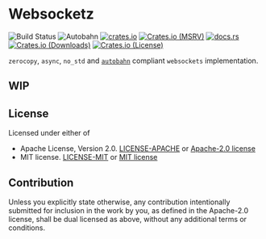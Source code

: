 # Websocketz

![Build Status](https://github.com/JadKHaddad/websocketz/actions/workflows/build-and-test.yml/badge.svg)
![Autobahn](https://github.com/JadKHaddad/websocketz/actions/workflows/autobahn.yml/badge.svg)
[![crates.io](https://img.shields.io/crates/v/websocketz.svg)](https://crates.io/crates/websocketz)
[![Crates.io (MSRV)](https://img.shields.io/crates/msrv/websocketz)](https://crates.io/crates/websocketz)
[![docs.rs](https://docs.rs/websocketz/badge.svg)](https://docs.rs/websocketz)
[![Crates.io (Downloads)](https://img.shields.io/crates/d/websocketz)](https://crates.io/crates/websocketz)
[![Crates.io (License)](https://img.shields.io/crates/l/websocketz)](https://crates.io/crates/websocketz)

`zerocopy`, `async`, `no_std` and [`autobahn`](https://github.com/crossbario/autobahn-testsuite) compliant `websockets` implementation.

## WIP

## License

Licensed under either of

- Apache License, Version 2.0. [LICENSE-APACHE](LICENSE-APACHE) or [Apache-2.0 license](http://apache.org/licenses/LICENSE-2.0)
- MIT license. [LICENSE-MIT](LICENSE-MIT) or [MIT license](http://opensource.org/licenses/MIT)

## Contribution

Unless you explicitly state otherwise, any contribution intentionally submitted
for inclusion in the work by you, as defined in the Apache-2.0 license, shall
be dual licensed as above, without any additional terms or conditions.
